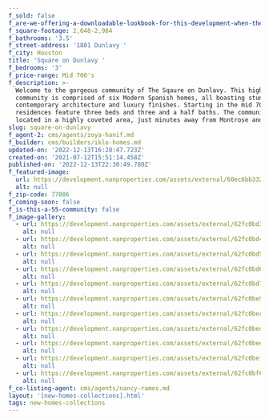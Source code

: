 ```yaml
---
f_sold: false
f_are-we-offering-a-downloadable-lookbook-for-this-development-when-they-submit-their-contact-info: false
f_square-footage: 2,648-2,984
f_bathrooms: '3.5'
f_street-address: '1801 Dunlavy '
f_city: Houston
title: 'Square on Dunlavy '
f_bedrooms: '3'
f_price-range: Mid 700's
f_description: >-
  Welcome to the gorgeous community of The Sqaure on Dunlavy. This high-end
  community is comprised of six Modern Spanish homes, all boasting stunning
  contemporary architecture and luxury finishes. Starting in the mid 700s, the
  residences feature three beds and three and a half baths. The community is
  located in a highly coveted area, just minutes away from Montrose and Midtown.
slug: square-on-dunlavy
f_agent-2: cms/agents/zoya-hanif.md
f_builder: cms/builders/iklo-homes.md
updated-on: '2022-12-13T16:28:47.723Z'
created-on: '2021-07-12T15:51:14.458Z'
published-on: '2022-12-13T22:30:49.780Z'
f_featured-image:
  url: https://development.nanproperties.com/assets/external/60ec6bb332f1c4c0dcca9042_final20rendering20_20041024_1.jpg
  alt: null
f_zip-code: 77006
f_coming-soon: false
f_is-this-a-55-community: false
f_image-gallery:
  - url: https://development.nanproperties.com/assets/external/62fc0bd3ef5931ae58e0f36a_dji_0179.jpg
    alt: null
  - url: https://development.nanproperties.com/assets/external/62fc0bd4bd311bcfef4933dd_dji_0180.jpg
    alt: null
  - url: https://development.nanproperties.com/assets/external/62fc0bd5c434410493202d03_dji_0182.jpg
    alt: null
  - url: https://development.nanproperties.com/assets/external/62fc0bd6bec704287b9131d3_dji_0183.jpg
    alt: null
  - url: https://development.nanproperties.com/assets/external/62fc0bd7bd311b1080493517_dji_0184.jpg
    alt: null
  - url: https://development.nanproperties.com/assets/external/62fc0be9caa606d24256da12_dji_0185.jpg
    alt: null
  - url: https://development.nanproperties.com/assets/external/62fc0becbec70463cc913883_dji_0186.jpg
    alt: null
  - url: https://development.nanproperties.com/assets/external/62fc0bed01e32be6de85413a_dji_0187.jpg
    alt: null
  - url: https://development.nanproperties.com/assets/external/62fc0bee80d53ad07cdbe19d_dsc00733-2.jpg
    alt: null
  - url: https://development.nanproperties.com/assets/external/62fc0befbec7042e6091391e_dsc00735-2.jpg
    alt: null
  - url: https://development.nanproperties.com/assets/external/62fc0bf6bec70462fc913a21_dsc00736-2.jpg
    alt: null
f_co-listing-agent: cms/agents/nancy-ramos.md
layout: '[new-homes-collections].html'
tags: new-homes-collections
---
```



